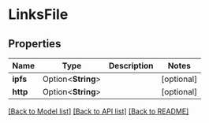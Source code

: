 # LinksFile

## Properties

Name | Type | Description | Notes
------------ | ------------- | ------------- | -------------
**ipfs** | Option<**String**> |  | [optional]
**http** | Option<**String**> |  | [optional]

[[Back to Model list]](../README.md#documentation-for-models) [[Back to API list]](../README.md#documentation-for-api-endpoints) [[Back to README]](../README.md)


